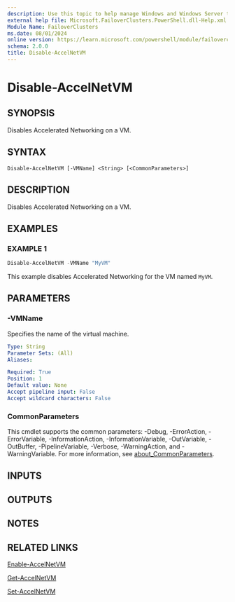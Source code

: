 ```yaml
---
description: Use this topic to help manage Windows and Windows Server technologies with Windows PowerShell.
external help file: Microsoft.FailoverClusters.PowerShell.dll-Help.xml
Module Name: FailoverClusters
ms.date: 08/01/2024
online version: https://learn.microsoft.com/powershell/module/failoverclusters/disable-accelnetvm?view=windowsserver2025-ps&wt.mc_id=ps-gethelp
schema: 2.0.0
title: Disable-AccelNetVM
---
```


# Disable-AccelNetVM

## SYNOPSIS
Disables Accelerated Networking on a VM.

## SYNTAX

```
Disable-AccelNetVM [-VMName] <String> [<CommonParameters>]
```

## DESCRIPTION

Disables Accelerated Networking on a VM.

## EXAMPLES

### EXAMPLE 1

```powershell
Disable-AccelNetVM -VMName "MyVM"
```

This example disables Accelerated Networking for the VM named `MyVM`.

## PARAMETERS

### -VMName

Specifies the name of the virtual machine.

```yaml
Type: String
Parameter Sets: (All)
Aliases:

Required: True
Position: 1
Default value: None
Accept pipeline input: False
Accept wildcard characters: False
```

### CommonParameters

This cmdlet supports the common parameters: -Debug, -ErrorAction, -ErrorVariable,
-InformationAction, -InformationVariable, -OutVariable, -OutBuffer, -PipelineVariable, -Verbose,
-WarningAction, and -WarningVariable. For more information, see
[about_CommonParameters](/powershell/module/microsoft.powershell.core/about/about_commonparameters).

## INPUTS

## OUTPUTS

## NOTES

## RELATED LINKS

[Enable-AccelNetVM](enable-accelnetvm.md)

[Get-AccelNetVM](get-accelnetvm.md)

[Set-AccelNetVM](set-accelnetvm.md)
